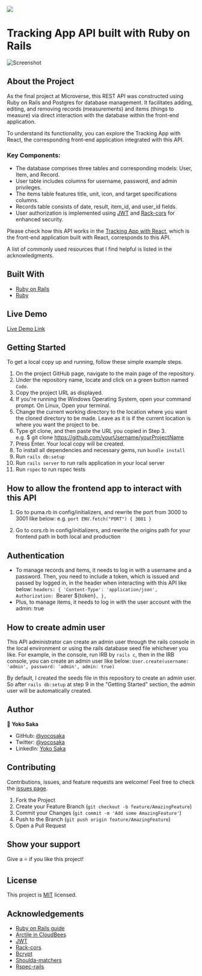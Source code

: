 ![](https://img.shields.io/badge/Microverse-blueviolet)
# Tracking App API built with Ruby on Rails
![Screenshot](/screenshot.png)

## About the Project

As the final project at Microverse, this REST API was constructed using Ruby on Rails and Postgres for database management. It facilitates adding, editing, and removing records (measurements) and items (things to measure) via direct interaction with the database within the front-end application.

To understand its functionality, you can explore the Tracking App with React, the corresponding front-end application integrated with this API.

### Key Components:

- The database comprises three tables and corresponding models: User, Item, and Record.
- User table includes columns for username, password, and admin privileges.
- The items table features title, unit, icon, and target specifications columns.
- Records table consists of date, result, item_id, and user_id fields.
- User authorization is implemented using [JWT](https://jwt.io/) and [Rack-cors](https://github.com/cyu/rack-cors) for enhanced security.

Please check how this API works in the [Tracking App with React](https://github.com/yocosaka/Tracking-App-with-React), which is the front-end application built with React, corresponds to this API.

A list of commonly used resources that I find helpful is listed in the acknowledgments.


## Built With

* [Ruby on Rails](https://rubyonrails.org/)
* [Ruby](https://www.ruby-lang.org/en/)

## Live Demo

[Live Demo Link](https://yoco-tracking-app-api.herokuapp.com/)


## Getting Started

To get a local copy up and running, follow these simple example steps.

1. On the project GitHub page, navigate to the main page of the repository.
2. Under the repository name, locate and click on a green button named `Code`. 
3. Copy the project URL as displayed.
4. If you're running the Windows Operating System, open your command prompt. On Linux, Open your terminal. 
5. Change the current working directory to the location where you want the cloned directory to be made. Leave as it is if the current location is where you want the project to be. 
6. Type git clone, and then paste the URL you copied in Step 3. <br>
e.g. $ git clone https://github.com/yourUsername/yourProjectName 
7. Press Enter. Your local copy will be created. 
8. To install all dependencies and necessary gems, run `bundle install`
9. Run `rails db:setup`
10. Run `rails server` to run rails application in your local server
11. Run `rspec` to run rspec tests

## How to allow the frontend app to interact with this API
1. Go to puma.rb in config/initializers, and rewrite the port from 3000 to 3001 like below:
e.g. `port ENV.fetch("PORT") { 3001 }`

2. Go to cors.rb in config/initializers, and rewrite the origins path for your frontend path in both local and production


## Authentication

- To manage records and items, it needs to log in with a username and a password. Then, you need to include a token, which is issued and passed by logged in, in the header when interacting with this API like below: 
`headers: {
  'Content-Type': 'application/json',
  Authorization: `Bearer ${token}`,
},`
- Plus, to manage items, it needs to log in with the user account with the admin: true


## How to create admin user

This API administrator can create an admin user through the rails console in the local environment or using the rails database seed file whichever you like. For example, in the console, run IRB by `rails c`, then in the IRB console, you can create an admin user like below:
`User.create(username: 'admin', password: 'admin', admin: true)`

By default, I created the seeds file in this repository to create an admin user. So after `rails db:setup` at step 9 in the "Getting Started" section, the admin user will be automatically created.


## Author

👤 **Yoko Saka**

- GitHub: [@yocosaka](https://github.com/yocosaka)
- Twitter: [@yocosaka](https://twitter.com/yocosaka)
- LinkedIn: [Yoko Saka](https://www.linkedin.com/in/yokosaka)


## Contributing

Contributions, issues, and feature requests are welcome!
Feel free to check the [issues page](../../issues).

1. Fork the Project
2. Create your Feature Branch (`git checkout -b feature/AmazingFeature`)
3. Commit your Changes (`git commit -m 'Add some AmazingFeature'`)
4. Push to the Branch (`git push origin feature/AmazingFeature`)
5. Open a Pull Request


## Show your support

Give a ⭐️ if you like this project!


## License

This project is [MIT](./LICENSE) licensed. 


## Acknowledgements
* [Ruby on Rails guide](https://guides.rubyonrails.org/api_documentation_guidelines.html)
* [Arctile in CloudBees](https://www.cloudbees.com/blog/producing-documentation-for-your-rails-api/)
* [JWT](https://jwt.io/)
* [Rack-cors](https://github.com/cyu/rack-cors)
* [Bcrypt](https://github.com/kelektiv/node.bcrypt.js#readme)
* [Shoulda-matchers](https://github.com/thoughtbot/shoulda-matchers)
* [Rspec-rails](https://github.com/rspec/rspec-rails)
